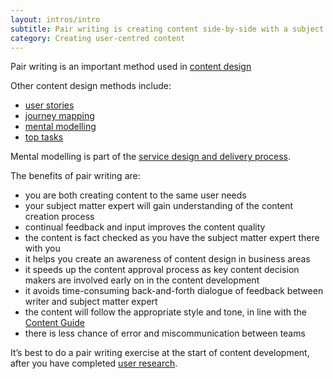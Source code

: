 ```yaml
---
layout: intros/intro
subtitle: Pair writing is creating content side-by-side with a subject matter expert. This may be a technical expert, lawyer or policy writer.
category: Creating user-centred content
---
```

Pair writing is an important method used in [content design](/content-strategy/creating-user-centred-content/content-design/)

Other content design methods include:
- [user stories](/content-strategy/creating-user-centred-content/content-design/user-stories/)
- [journey mapping](/content-strategy/creating-user-centred-content/content-design/journey-mapping/)
- [mental modelling](/content-strategy/creating-user-centred-content/content-design/mental-modelling/)
- [top tasks](/content-strategy/creating-user-centred-content/content-design/top-tasks/)

Mental modelling is part of the [service design and delivery process](/service-design-delivery-process/).

The benefits of pair writing are:
- you are both creating content to the same user needs
- your subject matter expert will gain understanding of the content creation process
- continual feedback and input improves the content quality
- the content is fact checked as you have the subject matter expert there with you
- it helps you create an awareness of content design in business areas
- it speeds up the content approval process as key content decision makers are involved early on in the content development
- it avoids time-consuming back-and-forth dialogue of feedback between writer and subject matter expert
- the content will follow the appropriate style and tone, in line with the [Content Guide](https://guides.service.gov.au/content-guide/)
- there is less chance of error and miscommunication between teams

It’s best to do a pair writing exercise at the start of content development, after you have completed [user research](/user-research).
